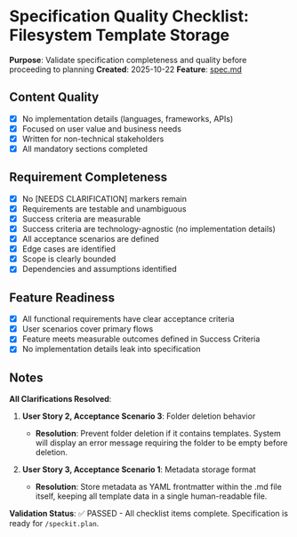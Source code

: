 # Specification Quality Checklist: Filesystem Template Storage

**Purpose**: Validate specification completeness and quality before proceeding to planning
**Created**: 2025-10-22
**Feature**: [spec.md](../spec.md)

## Content Quality

- [x] No implementation details (languages, frameworks, APIs)
- [x] Focused on user value and business needs
- [x] Written for non-technical stakeholders
- [x] All mandatory sections completed

## Requirement Completeness

- [x] No [NEEDS CLARIFICATION] markers remain
- [x] Requirements are testable and unambiguous
- [x] Success criteria are measurable
- [x] Success criteria are technology-agnostic (no implementation details)
- [x] All acceptance scenarios are defined
- [x] Edge cases are identified
- [x] Scope is clearly bounded
- [x] Dependencies and assumptions identified

## Feature Readiness

- [x] All functional requirements have clear acceptance criteria
- [x] User scenarios cover primary flows
- [x] Feature meets measurable outcomes defined in Success Criteria
- [x] No implementation details leak into specification

## Notes

**All Clarifications Resolved**:

1. **User Story 2, Acceptance Scenario 3**: Folder deletion behavior
   - **Resolution**: Prevent folder deletion if it contains templates. System will display an error message requiring the folder to be empty before deletion.

2. **User Story 3, Acceptance Scenario 1**: Metadata storage format
   - **Resolution**: Store metadata as YAML frontmatter within the .md file itself, keeping all template data in a single human-readable file.

**Validation Status**: ✅ PASSED - All checklist items complete. Specification is ready for `/speckit.plan`.
